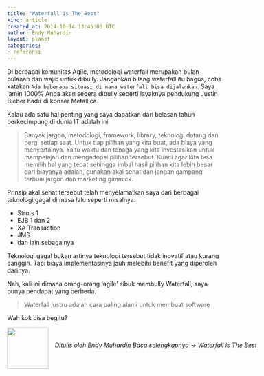 ```yaml
---
title: "Waterfall is The Best"
kind: article
created_at: 2014-10-14 13:45:00 UTC
author: Endy Muhardin
layout: planet
categories:
- referensi
---
```

<p>Di berbagai komunitas Agile, metodologi waterfall merupakan bulan-bulanan dan wajib untuk dibully. Jangankan bilang waterfall itu bagus, coba katakan <code>Ada beberapa situasi di mana waterfall bisa dijalankan</code>. Saya jamin 1000% Anda akan segera dibully seperti layaknya pendukung Justin Bieber hadir di konser Metallica.</p>

<p>Kalau ada satu hal penting yang saya dapatkan dari belasan tahun berkecimpung di dunia IT adalah ini</p>

<blockquote><p>Banyak jargon, metodologi, framework, library, teknologi datang dan pergi setiap saat. Untuk tiap pilihan yang kita buat, ada biaya yang menyertainya. Yaitu waktu dan tenaga yang kita investasikan untuk mempelajari dan mengadopsi pilihan tersebut. Kunci agar kita bisa memilih hal yang tepat sehingga imbal hasil pilihan kita lebih besar dari biayanya adalah, gunakan akal sehat dan jangan gampang terbuai jargon dan marketing gimmick.</p></blockquote>

<p>Prinsip akal sehat tersebut telah menyelamatkan saya dari berbagai teknologi gagal di masa lalu seperti misalnya:</p>

<ul>
<li>Struts 1</li>
<li>EJB 1 dan 2</li>
<li>XA Transaction</li>
<li>JMS</li>
<li>dan lain sebagainya</li>
</ul>


<p>Teknologi gagal bukan artinya teknologi tersebut tidak inovatif atau kurang canggih. Tapi biaya implementasinya jauh melebihi benefit yang diperoleh darinya.</p>

<p>Nah, kali ini dimana orang-orang &#8216;agile&#8217; sibuk membully Waterfall, saya punya pendapat yang berbeda.</p>

<blockquote><p>Waterfall justru adalah cara paling alami untuk membuat software</p></blockquote>

<p>Wah kok bisa begitu?</p>


<div class="author">
  <img src="http://www.gravatar.com/avatar/31694bbf42349c6b6adfe893bb1e19d8.png" style="width: 96px; height: 96;">
  <span style="position: absolute; padding: 32px 15px;">
    <i>Ditulis oleh <a href="http://about.me/endy.muhardin">Endy Muhardin</a> 
    <a class="more-link" href="http://software.endy.muhardin.com/manajemen/waterfall-is-the-best/">Baca selengkapnya &rarr; Waterfall is The Best</a></i>
  </span>
</div>
